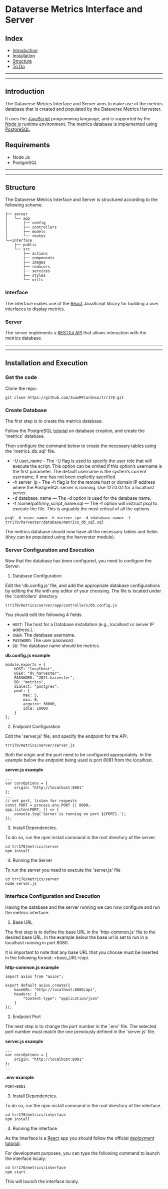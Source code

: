 # Dataverse Metrics Interface and Server

## Index

- [Introduction](#introduction)
- [Installation](#installation)
- [Structure](#structure)
- [To Do](#to-do)

---
---
## Introduction

The Dataverse Metrics Interface and Server aims to make use of the metrics database that is
created and populated by the Dataverse Metrics Harvester.

It uses the [JavaScript] programming language, and is supported by the [Node js] runtime environment.
The metrics database is implemented using [PostgreSQL].


## Requirements

- Node Js
- PostgreSQL

---
---
## Structure

The Dataverse Metrics Interface and Server is structured according to the following scheme.

```
├── server
│   └── app
│       ├── config
│       ├── controllers
│       ├── models
│       └── routes
└──interface
    ├── public
    └── src
        ├── actions
        ├── components
        ├── images
        ├── reducers
        ├── services
        ├── styles
        └── utils
```

### Interface

The interface makes use of the [React]
JavaScript library for building a user interfaces to display metrics.

### Server

The server implements a [RESTful API] that allows interaction with the metrics database. 

---
---
## Installation and Execution

### Get the code

Clone the repo:

    git clone https://github.com/JoaoMFCardoso/trr170.git

### Create Database

The first step is to create the metrics database.

Follow the PostgreSQL [tutorial] on database creation, and create the 'metrics' database.

Then configure the command below to create the necessary tables using the 'metrics_db_sql' file.
- -U user_name - The -U flag is used to specify the user role that will execute the script. This option can be omited if this option’s username is the first parameter. The default username is the system’s current username, if one has not been explicitly specified.
- -h server_ip - The -h flag is for the remote host or domain IP address where the PostgreSQL server is running. Use 127.0.0.1 for a localhost server.
- -d database_name — The -d option is used for the database name.
- -f /some/path/my_script_name.sql — The -f option will instruct psql to execute the file. This is arguably the most critical of all the options.

```
psql -U <user_name> -h <server_ip> -d <database_name> -f trr170/harvester/database/metrics_db_sql.sql
```

The metrics database should now have all the necessary tables and fields (they can be populated using the harverster module).

### Server Configuration and Execution

Now that the database has been configured, you need to configure the Server.

1. Database Configuration

Edit the 'db.config.js' file, and add the appropriate database configurations by editing the file with any editor of your choosing. The file is located under the 'controllers' directory. 

```
trr170/metrics/server/app/controllers/db.config.js

```
You should edit the following 4 fields.

- `HOST`: The host for a Database installation (e.g., localhost or server IP address.).
- `USER`: The database username.
- `PASSWORD`: The user password.
- `DB`: The database name should be *metrics*.

**db.config.js example**
```
module.exports = {
    HOST: "localhost",
    USER: "dv_harvester",
    PASSWORD: "2021.harvester",
    DB: "metrics",
    dialect: "postgres",
    pool: {
        max: 5,
        min: 0,
        acquire: 30000,
        idle: 10000
    }
};
```

2. Endpoint Configuration

Edit the 'server.js' file, and specify the endpoint for the API.

```
trr170/metrics/server/server.js

```

Both the origin and the port need to be configured appropriately. In the example below the endpoint being used is port 8081 from the localhost.

**server.js example**
```
...
var corsOptions = {
    origin: "http://localhost:8081"
};
...
// set port, listen for requests
const PORT = process.env.PORT || 8080;
app.listen(PORT, () => {
    console.log(`Server is running on port ${PORT}.`);
});
```

3. Install Dependencies.

To do so, run the npm install command in the root directory of the server.

```
cd trr170/metrics/server
npm install

```

4. Running the Server

To run the server you need to execute the 'server.js' file

```
cd trr170/metrics/server
node server.js
```

### Interface Configuration and Execution

Having the database and the server running we can now configure and run the metrics interface.

1. Base URL

The first step is to define the base URL in the 'http-common.js' file to the desired base URL. In the example below the base url is set to run in a localhost running in port 8080.

It is important to note that any base URL that you choose must be inserted in the following format: <base_URL>/api.

**http-common.js example**
```
import axios from "axios";

export default axios.create({
    baseURL: "http://localhost:8080/api",
    headers: {
        "Content-type": "application/json"
    }
});
```

2. Endpoint Port

The next step is to change the port number in the '.env' file. The selected port number must match the one previously defined in the 'server.js' file.

**server.js example**
```
...
var corsOptions = {
    origin: "http://localhost:8081"
};
...
```

**.env example**
```
PORT=8081
```

3. Install Dependencies.

To do so, run the npm install command in the root directory of the interface.

```
cd trr170/metrics/interface
npm install

```

4. Running the interface

As the interface is a [React] app you should follow the official [deployment tutorial].

For development purposes, you can type the following command to launch the interface localy:

```
cd trr170/metrics/interface
npm start
```

This will launch the interface localy.

[RESTful API]: https://restfulapi.net/
[React]: https://reactjs.org/
[Node js]: https://nodejs.org/en/
[JavaScript]: https://www.javascript.com/
[PostgreSQL]: https://www.postgresql.org/
[tutorial]: https://www.postgresql.org/docs/12/tutorial-createdb.html
[deployment tutorial]: https://create-react-app.dev/docs/deployment/